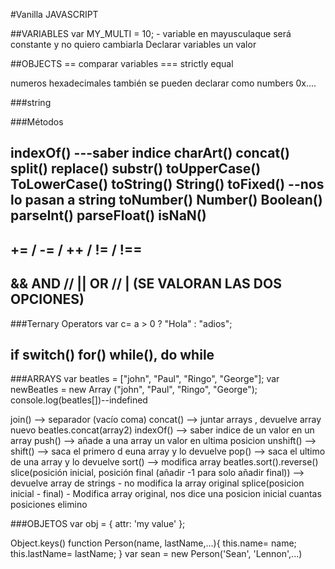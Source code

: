 #Vanilla JAVASCRIPT

##VARIABLES
var MY_MULTI = 10; - variable en mayusculaque será constante y no quiero cambiarla
Declarar variables un valor

##OBJECTS
== comparar variables
=== strictly equal

numeros hexadecimales también se pueden declarar como numbers 0x....

###string

###Métodos

indexOf() ---saber indice
charArt()
concat()
split()
replace()
substr()
toUpperCase()
ToLowerCase()
toString()
String()
toFixed() --nos lo pasan a string
toNumber()
Number()
Boolean()
parseInt()
parseFloat()
isNaN()
------------------------
+= / -= / ++ / != / !==
------------------------
&& AND // || OR // | (SE VALORAN LAS DOS OPCIONES)
------------------------
###Ternary Operators
var c= a > 0 ? "Hola" : "adios";

if
switch()
for()
while(), do while 
-----------------------------------------

###ARRAYS
var beatles = ["john", "Paul", "Ringo", "George"];
var newBeatles = new Array ("john", "Paul", "Ringo", "George");
console.log(beatles[])--indefined

join() --> separador (vacío coma)
concat() --> juntar arrays , devuelve array nuevo
beatles.concat(array2)
indexOf() --> saber indice de un valor en un array
push() --> añade a una array un valor en ultima posicion
unshift() --> 
shift() --> saca el primero d euna array y lo devuelve
pop() --> saca el ultimo de una array y lo devuelve
sort() --> modifica array
beatles.sort().reverse()
slice(posición inicial, posición final (añadir -1 para solo añadir final)) --> devuelve array de strings - no modifica la array original
splice(posicion inicial - final) - Modifica array original, nos dice una posicion inicial cuantas posiciones elimino

###OBJETOS
var obj = {
    attr: 'my value'
};

Object.keys()
function Person(name, lastName,...){
    this.name= name;
    this.lastName= lastName;
}
var sean = new Person('Sean', 'Lennon',...)
